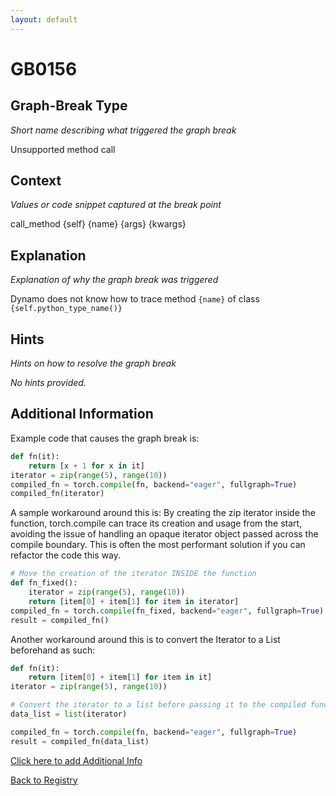 ```yaml
---
layout: default
---
```

# GB0156

## Graph-Break Type
*Short name describing what triggered the graph break*

Unsupported method call

## Context
*Values or code snippet captured at the break point*

call_method {self} {name} {args} {kwargs}

## Explanation
*Explanation of why the graph break was triggered*

Dynamo does not know how to trace method `{name}` of class `{self.python_type_name()}`

## Hints
*Hints on how to resolve the graph break*

*No hints provided.*


## Additional Information

<!-- ADDITIONAL INFORMATION START - Add custom information below this line -->
Example code that causes the graph break is:
```python
def fn(it):
    return [x + 1 for x in it]
iterator = zip(range(5), range(10))
compiled_fn = torch.compile(fn, backend="eager", fullgraph=True)
compiled_fn(iterator)
```
A sample workaround around this is:
By creating the zip iterator inside the function, torch.compile can trace its creation and usage from the start, avoiding the issue of handling an opaque iterator object passed across the compile boundary. This is often the most performant solution if you can refactor the code this way.

```python
# Move the creation of the iterator INSIDE the function
def fn_fixed():
    iterator = zip(range(5), range(10))
    return [item[0] + item[1] for item in iterator]
compiled_fn = torch.compile(fn_fixed, backend="eager", fullgraph=True)
result = compiled_fn()
```
Another workaround around this is to convert the Iterator to a List beforehand as such:
```python
def fn(it):
    return [item[0] + item[1] for item in it]
iterator = zip(range(5), range(10))

# Convert the iterator to a list before passing it to the compiled function
data_list = list(iterator)

compiled_fn = torch.compile(fn, backend="eager", fullgraph=True)
result = compiled_fn(data_list)
```
<!-- ADDITIONAL INFORMATION END -->


[Click here to add Additional Info](https://github.com/meta-pytorch/compile-graph-break-site/edit/main/docs/gb/gb0156.md)

[Back to Registry](../index.html)
